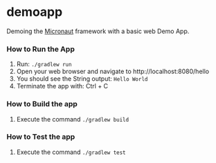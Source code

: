 # demoapp
Demoing the [Micronaut](https://micronaut.io/) framework with a basic web Demo App.

### How to Run the App
1) Run: `./gradlew run`
2) Open your web browser and navigate to http://localhost:8080/hello
3) You should see the String output: `Hello World`
4) Terminate the app with: Ctrl + C

### How to Build the app
1) Execute the command `./gradlew build`

### How to Test the app
1) Execute the command `./gradlew test`
